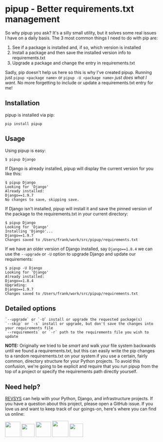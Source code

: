 # pipup - Better requirements.txt management

So why pipup you ask? It's a silly small utility, but it solves some real issues
I have on a daily basis. The 3 most common things I need to do with pip are:

1. See if a package is installed and, if so, which version is installed
2. Install a package and then save the installed version info to requirements.txt
3. Upgrade a package and change the entry in requirements.txt

Sadly, pip doesn't help us here so this is why I've created pipup. Running just
`pipup <package name>` or `pipup -U <package name>` *just does what I want*.  No
more forgetting to include or update a requirements.txt entry for me!

## Installation

pipup is installed via pip:

    pip install pipup

## Usage

Using pipup is easy:

    $ pipup Django

If Django is already installed, pipup will display the current version for you
like this:

    $ pipup Django
    Looking for 'Django'
    Already installed:
    Django==1.9.7
    No changes to save, skipping save.

If Django isn't installed, pipup will install it and save the pinned version of
the package to the requirements.txt in your current directory:

    $ pipup Django
    Looking for 'Django'
    Installing 'Django'...
    Django==1.9.7
    Changes saved to /Users/frank/work/src/pipup/requirements.txt

If we have an older version of Django installed, say `Django==1.8.4` we can use
the `--upgrade` or `-U` option to upgrade Django and update our requirements:

    $ pipup -U Django
    Looking for 'Django'
    Already installed:
    Django==1.8.4
    Upgrading:
    Django==1.9.7
    Changes saved to /Users/frank/work/src/pipup/requirements.txt

## Detailed options

    `--upgrade` or `-U` install or upgrade the requested package(s)
    `--skip` or `-s` install or upgrade, but don't save the changes into your requirements file
    `--requirements` or `-r` path to the requirements file you wish to update

**NOTE:** Originally we tried to be *smart* and walk your file system backwards until we found a requirements.txt, but this can easily write the pip changes to a random requirements.txt on your system if you use a certain, fairly common, directory structure for your Python projects.  To avoid this confusion, we're going to be explicit and require that you run pipup from the top of a project or specify the requirements path directly yourself.


## Need help?

[REVSYS](http://www.revsys.com?utm_medium=github&utm_source=pipup) can help with your Python, Django, and infrastructure projects. If you have a question about this project, please open a GitHub issue. If you love us and want to keep track of our goings-on, here's where you can find us online:

<a href="https://revsys.com?utm_medium=github&utm_source=pipup"><img src="https://pbs.twimg.com/profile_images/915928618840285185/sUdRGIn1_400x400.jpg" height="50" /></a>
<a href="https://twitter.com/revsys"><img src="https://cdn1.iconfinder.com/data/icons/new_twitter_icon/256/bird_twitter_new_simple.png" height="43" /></a>
<a href="https://www.facebook.com/revsysllc/"><img src="https://cdn3.iconfinder.com/data/icons/picons-social/57/06-facebook-512.png" height="50" /></a>
<a href="https://github.com/revsys/"><img src="https://assets-cdn.github.com/images/modules/logos_page/GitHub-Mark.png" height="53" /></a>
<a href="https://gitlab.com/revsys"><img src="https://upload.wikimedia.org/wikipedia/commons/thumb/1/18/GitLab_Logo.svg/2000px-GitLab_Logo.svg.png" height="44" /></a>

